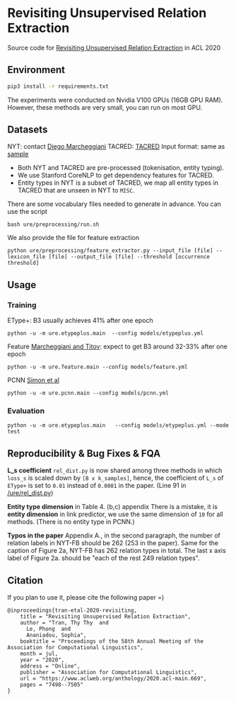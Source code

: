 # Revisiting Unsupervised Relation Extraction

Source code for [Revisiting Unsupervised Relation Extraction](https://www.aclweb.org/anthology/2020.acl-main.669) in ACL 2020

## Environment

```bash
pip3 install -r requirements.txt
```
The experiments were conducted on Nvidia V100 GPUs (16GB GPU RAM).
However, these methods are very small, you can run on most GPU.

## Datasets
NYT: contact [Diego Marcheggiani](https://diegma.github.io/)
TACRED: [TACRED](https://nlp.stanford.edu/projects/tacred/)
Input format: same as [sample](https://github.com/diegma/relation-autoencoder/blob/master/data-sample.txt)

- Both NYT and TACRED are pre-processed (tokenisation, entity typing).
- We use Stanford CoreNLP to get dependency features for TACRED. 
- Entity types in NYT is a subset of TACRED, we map all entity types in TACRED that are unseen in NYT to `MISC`.

There are some vocabulary files needed to generate in advance.
You can use the script
```
bash ure/preprocessing/run.sh
```

We also provide the file for feature extraction
```
python ure/preprocessing/feature_extractor.py --input_file [file] --lexicon_file [file] --output_file [file] --threshold [occurrence threshold]
```


## Usage


### Training
EType+: B3 usually achieves 41% after one epoch 
```
python -u -m ure.etypeplus.main  --config models/etypeplus.yml
```

Feature [Marcheggiani and Titov](www.aclweb.org/anthology/Q16-1017.pdf): expect to get B3 around 32-33% after one epoch
```
python -u -m ure.feature.main --config models/feature.yml
```

PCNN [Simon et al](https://www.aclweb.org/anthology/P19-1133.pdf)
```
python -u -m ure.pcnn.main --config models/pcnn.yml
```

### Evaluation
```
python -u -m ure.etypeplus.main   --config models/etypeplus.yml --mode test
```


## Reproducibility & Bug Fixes & FQA

**L_s coefficient**
`rel_dist.py` is now shared among three methods in which `loss_s` is scaled down by `[B x k_samples]`, hence, the coefficient of `L_s` of `EType+` is set to `0.01` instead of `0.0001` in the paper.
(Line 91 in [/ure/rel_dist.py](https://github.com/ttthy/ure/ure/rel_dist.py))

**Entity type dimension** in Table 4. (b,c) appendix
There is a mistake, it is **entity dimension** in link predictor, we use the same dimension of `10` for all methods.
(There is no entity type in PCNN.)

**Typos in the paper**
Appendix A., in the second paragraph, the number of relation labels in NYT-FB should be 262 (253 in the paper).
Same for the caption of Figure 2a, NYT-FB has 262 relation types in total.
The last x axis label of Figure 2a. should be "each of the rest 249 relation types".


## Citation
If you plan to use it, please cite the following paper =)

```
@inproceedings{tran-etal-2020-revisiting,
    title = "Revisiting Unsupervised Relation Extraction",
    author = "Tran, Thy Thy  and
      Le, Phong  and
      Ananiadou, Sophia",
    booktitle = "Proceedings of the 58th Annual Meeting of the Association for Computational Linguistics",
    month = jul,
    year = "2020",
    address = "Online",
    publisher = "Association for Computational Linguistics",
    url = "https://www.aclweb.org/anthology/2020.acl-main.669",
    pages = "7498--7505"
}
```
